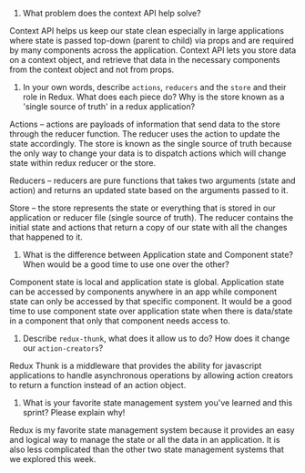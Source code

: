 1. What problem does the context API help solve?

Context API helps us keep our state clean especially in large applications where state is passed top-down (parent to child) via props and are required by many components across the application. Context API lets you store data on a context object, and retrieve that data in the necessary components from the context object and not from props.

1. In your own words, describe `actions`, `reducers` and the `store` and their role in Redux. What does each piece do? Why is the store known as a 'single source of truth' in a redux application?

Actions – actions are payloads of information that send data to the store through the reducer function. The reducer uses the action to update the state accordingly. The store is known as the single source of truth because the only way to change your data is to dispatch actions which will change state within redux reducer or the store.

Reducers – reducers are pure functions that takes two arguments (state and action) and returns an updated state based on the arguments passed to it.

Store – the store represents the state or everything that is stored in our application or reducer file (single source of truth). The reducer contains the initial state and actions that return a copy of our state with all the changes that happened to it. 

1. What is the difference between Application state and Component state? When would be a good time to use one over the other?

Component state is local and application state is global. Application state can be accessed by components anywhere in an app while component state can only be accessed by that specific component. It would be a good time to use component state over application state when there is data/state in a component that only that component needs access to.

1. Describe `redux-thunk`, what does it allow us to do? How does it change our `action-creators`?

Redux Thunk is a middleware that provides the ability for javascript applications to handle asynchronous operations by allowing action creators to return a function instead of an action object.

1. What is your favorite state management system you've learned and this sprint? Please explain why!

Redux is my favorite state management system because it provides an easy and logical way to manage the state or all the data in an application. It is also less complicated than the other two state management systems that we explored this week.
